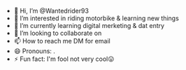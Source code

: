 - 👋 Hi, I’m @Wantedrider93
- 👀 I’m interested in riding motorbike & learning new things
- 🌱 I’m currently learning digital merketing & dat entry
- 💞️ I’m looking to collaborate on 
- 📫 How to reach me DM for email 
- 😄 Pronouns: .
- ⚡ Fun fact: I'm fool not very cool😛

<!---
Wantedrider93/Wantedrider93 is a ✨ special ✨ repository because its `README.md` (this file) appears on your GitHub profile.
You can click the Preview link to take a look at your changes.
--->
